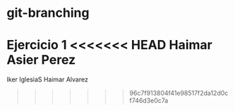 # git-branching
Ejercicio 1
<<<<<<< HEAD
Haimar
Asier Perez
=======
Iker IglesiaS
Haimar Alvarez
>>>>>>> 96c7f913804f41e98517f2da12d0cf746d3e0c7a
